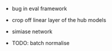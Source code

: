 - bug in eval framework
- crop off linear layer of the hub models

- simiase network



- TODO: batch normalise